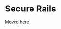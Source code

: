 # Secure Rails

[Moved here](https://github.com/ankane/rails-best-practices/blob/master/Security.md)

